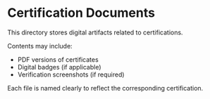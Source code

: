 # Certification Documents

This directory stores digital artifacts related to certifications.

Contents may include:
- PDF versions of certificates
- Digital badges (if applicable)
- Verification screenshots (if required)

Each file is named clearly to reflect the corresponding certification.
